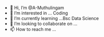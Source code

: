 - 👋 Hi, I’m @A-Muthulingam
- 👀 I’m interested in ... Coding
- 🌱 I’m currently learning ...Bsc  Data Science
- 💞️ I’m looking to collaborate on ...
- 📫 How to reach me ...

<!---
A-Muthulingam/A-Muthulingam is a ✨ special ✨ repository because its `README.md` (this file) appears on your GitHub profile.
You can click the Preview link to take a look at your changes.
--->
